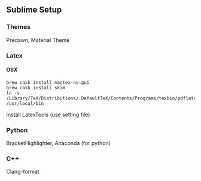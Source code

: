 ## Sublime Setup

### Themes

Predawn, Material Theme

### Latex

#### OSX

```
brew cask install mactex-no-gui
brew cask install skim
ln -s /Library/TeX/Distributions/.DefaultTeX/Contents/Programs/texbin/pdflatex /usr/local/bin
```

Install LatexTools (use setting file)

### Python

BracketHighlighter, Anaconda (for python)

### C++

Clang-format
